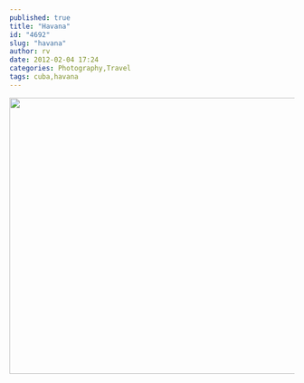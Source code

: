 ```yaml
---
published: true
title: "Havana"
id: "4692"
slug: "havana"
author: rv
date: 2012-02-04 17:24
categories: Photography,Travel
tags: cuba,havana
---
```

<a href="https://s3.amazonaws.com/cfwblog/uploads/2012/02/Havana_2048.jpg"><img class="aligncenter size-full wp-image-4693" title="Havana_800" src="https://s3.amazonaws.com/cfwblog/uploads/2012/02/Havana_800.jpg" alt="" width="800" height="488" /></a>